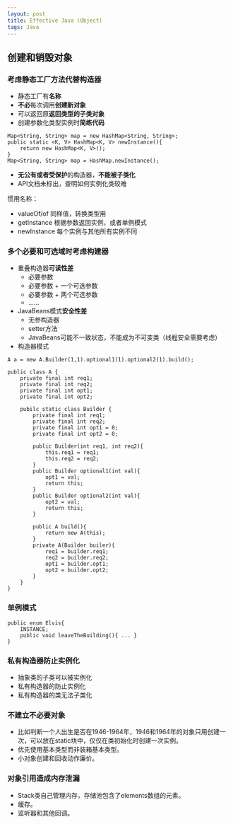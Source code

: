 ```yaml
---
layout: post
title: Effective Java (Object)
tags: Java
---
```


## 创建和销毁对象

### 考虑静态工厂方法代替构造器

- 静态工厂有**名称**
- **不必**每次调用**创建新对象**
- 可以返回原**返回类型的子类对象**
- 创建参数化类型实例时**简练代码**

```
Map<String, String> map = new HashMap<String, String>;
public static <K, V> HashMap<K, V> newInstance(){
	return new HashMap<K, V>();
}
Map<String, String> map = HashMap.newInstance();
```

- **无公有或者受保护**的构造器，**不能被子类化**
- API文档未标出，查明如何实例化类较难

惯用名称：

- valueOf/of 同样值，转换类型用
- getInstance 根据参数返回实例，或者单例模式
- newInstance 每个实例与其他所有实例不同

### 多个必要和可选域时考虑构建器

- 重叠构造器**可读性差**
	- 必要参数
	- 必要参数 + 一个可选参数
	- 必要参数 + 两个可选参数 
	- ……
- JavaBeans模式**安全性差**
	- 无参构造器
	- setter方法
	- JavaBeans可能不一致状态，不能成为不可变类（线程安全需要考虑）
- 构造器模式

```
A a = new A.Builder(1,1).optional1(1).optional2(1).build();

public class A {
	private final int req1;
	private final int req2;
	private final int opt1;
	private final int opt2;

	pubilc static class Builder {
		private final int req1;
		private final int req2;
		private final int opt1 = 0;
		private final int opt2 = 0;

		public Builder(int req1, int req2){
			this.req1 = req1;
			this.req2 = req2;
		}
		public Builder optional1(int val){
			opt1 = val;
			return this;
		}
		public Builder optional2(int val){
			opt2 = val;
			return this;
		}

		public A build(){
			return new A(this);
		}
		private A(Builder builer){
			req1 = builder.req1;
			req2 = builder.req2;
			opt1 = builder.opt1;
			opt2 = builder.opt2;
		}
	}
}
```

### 单例模式

```
public enum Elvis{
	INSTANCE;
	public void leaveTheBuilding(){ ... }
}
```

### 私有构造器防止实例化

- 抽象类的子类可以被实例化
- 私有构造器的防止实例化
- 私有构造器的类无法子类化

### 不建立不必要对象

- 比如判断一个人出生是否在1946-1964年，1946和1964年的对象只用创建一次，可以放在static块中，仅仅在类初始化时创建一次实例。
- 优先使用基本类型而非装箱基本类型。
- 小对象创建和回收动作廉价。

### 对象引用造成内存泄漏

- Stack类自己管理内存，存储池包含了elements数组的元素。
- 缓存。
- 监听器和其他回调。
